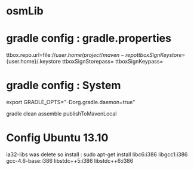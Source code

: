osmLib
======

gradle config : gradle.properties
====================================
ttbox.repo.url=file://${user.home}/project/maven-repo
ttboxSignKeystore=${user.home}/.keystore
ttboxSignStorepass=
ttboxSignKeypass=

gradle config : System
====================================
export GRADLE_OPTS="-Dorg.gradle.daemon=true"


gradle clean assemble publishToMavenLocal


Config Ubuntu 13.10
========================
ia32-libs was delete so install :
sudo apt-get install libc6:i386 libgcc1:i386 gcc-4.6-base:i386 libstdc++5:i386 libstdc++6:i386
